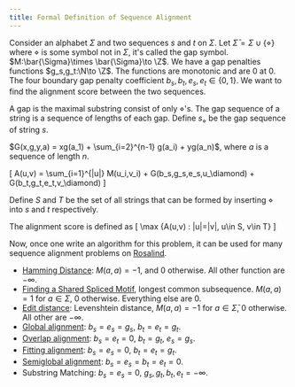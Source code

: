 ```yaml
---
title: Formal Definition of Sequence Alignment
---
```


Consider an alphabet $\Sigma$ and two sequences $s$ and $t$ on $\Sigma$. Let $\bar{\Sigma} = \Sigma\cup \{\diamond\}$ where $\diamond$ is some symbol not in $\Sigma$, it's called the gap symbol. $M:\bar{\Sigma}\times \bar{\Sigma}\to \Z$. We have a gap penalties functions $g_s,g_t:\N\to \Z$. The functions are monotonic and are $0$ at $0$. The four boundary gap penalty coefficient $b_s,b_t,e_s,e_t\in \{0,1\}$. We want to find the alignment score between the two sequences.

A gap is the maximal substring consist of only $\diamond$'s. The gap sequence of a string is a sequence of lengths of each gap. Define $s_\diamond$ be the gap sequence of string $s$.

$G(x,g,y,a) = xg(a_1) + \sum_{i=2}^{n-1} g(a_i) + yg(a_n)$, where $a$ is a sequence of length $n$.

\[
A(u,v) = \sum_{i=1}^{|u|} M(u_i,v_i) + G(b_s,g_s,e_s,u_\diamond) + G(b_t,g_t,e_t,v_\diamond)
\]

Define $S$ and $T$ be the set of all strings that can be formed by inserting $\diamond$ into $s$ and $t$ respectively.

The alignment score is defined as 
\[
\max \{A(u,v) : |u|=|v|, u\in S, v\in T\}
\]

Now, once one write an algorithm for this problem, it can be used for many sequence alignment problems on [Rosalind](http://rosalind.info/).

- [Hamming Distance](http://rosalind.info/problems/hamm/): $M(a,a)=-1$, and $0$ otherwise. All other function are $-\infty$.
- [Finding a Shared Spliced Motif](http://rosalind.info/problems/lcsq/), longest common subsequence. $M(a,a)=1$ for $a\in \Sigma$, $0$ otherwise. Everything else are $0$.
- [Edit distance](http://rosalind.info/problems/edit/): Levenshtein distance, $M(a,a)=-1$ for $a\in \bar{\Sigma}$, $0$ otherwise. All other are $-\infty$.
- [Global alignment](http://rosalind.info/problems/glob/): $b_s=e_s=g_s$, $b_t=e_t=g_t$.
- [Overlap alignment](http://rosalind.info/problems/oap/): $b_s=e_t=0$, $b_t=g_t$, $e_s=g_s$.
- [Fitting alignment](http://rosalind.info/problems/sims/): $b_s=e_s=0$, $b_t=e_t=g_t$.
- [Semiglobal alignment](http://rosalind.info/problems/smgb/): $b_s=e_s=b_t=e_t=0$.
- Substring Matching: $b_s=e_s=0$, $g_s,g_t,b_t,e_t=-\infty$.
